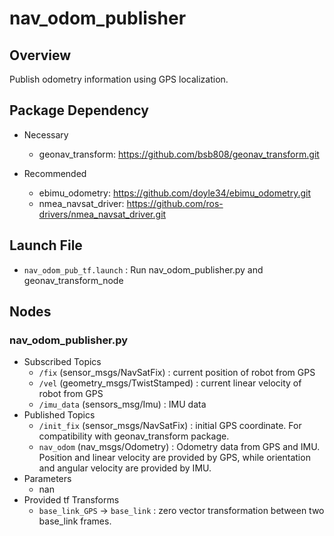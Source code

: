 # nav_odom_publisher

Overview
--
Publish odometry information using GPS localization. </br>

Package Dependency
--

* Necessary
  * geonav_transform: https://github.com/bsb808/geonav_transform.git

* Recommended
  * ebimu_odometry: https://github.com/doyle34/ebimu_odometry.git
  * nmea_navsat_driver: https://github.com/ros-drivers/nmea_navsat_driver.git
  
Launch File
--
* ```nav_odom_pub_tf.launch``` : Run nav_odom_publisher.py and geonav_transform_node

Nodes
--
### nav_odom_publisher.py

* Subscribed Topics
  * ```/fix``` (sensor_msgs/NavSatFix) : current position of robot from GPS
  * ```/vel``` (geometry_msgs/TwistStamped) : current linear velocity of robot from GPS
  * ```/imu_data``` (sensors_msg/Imu) : IMU data
* Published Topics
  * ```/init_fix``` (sensor_msgs/NavSatFix) : initial GPS coordinate. For compatibility with geonav_transform package.
  * ```nav_odom``` (nav_msgs/Odometry) : Odometry data from GPS and IMU. Position and linear velocity are provided by GPS,
  while orientation and angular velocity are provided by IMU.
* Parameters
  * nan
* Provided tf Transforms
  * ```base_link_GPS``` -> ```base_link``` : zero vector transformation between two base_link frames.
